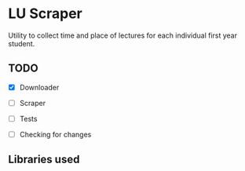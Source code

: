 # LU Scraper
Utility to collect time and place of lectures for each individual first year student.  


## TODO
- [X] Downloader
- [ ] Scraper
- [ ] Tests
- [ ] Checking for changes


## Libraries used


